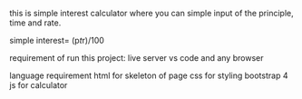 this is  simple interest calculator where you can simple input of the principle, time and rate.

simple interest= (p*t*r)/100

requirement of run  this project:
live server 
vs code
and any browser

language requirement
html for skeleton of page
css for styling bootstrap 4
js for calculator

